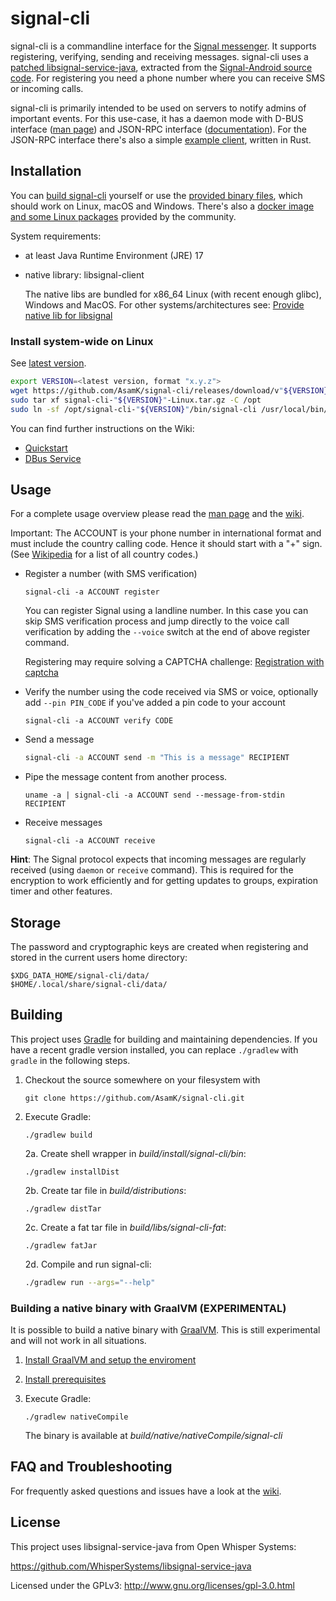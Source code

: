 # signal-cli

signal-cli is a commandline interface for the [Signal messenger](https://signal.org/).
It supports registering, verifying, sending and receiving messages.
signal-cli uses a [patched libsignal-service-java](https://github.com/Turasa/libsignal-service-java),
extracted from the [Signal-Android source code](https://github.com/signalapp/Signal-Android/tree/main/libsignal/service).
For registering you need a phone number where you can receive SMS or incoming calls.

signal-cli is primarily intended to be used on servers to notify admins of important events. For this use-case, it has a daemon mode with D-BUS
interface ([man page](https://github.com/AsamK/signal-cli/blob/master/man/signal-cli-dbus.5.adoc)) and JSON-RPC interface ([documentation](https://github.com/AsamK/signal-cli/wiki/JSON-RPC-service)).
For the JSON-RPC interface there's also a simple [example client](https://github.com/AsamK/signal-cli/tree/master/client), written in Rust.

## Installation

You can [build signal-cli](#building) yourself or use
the [provided binary files](https://github.com/AsamK/signal-cli/releases/latest), which should work on Linux, macOS and
Windows. There's also a [docker image and some Linux packages](https://github.com/AsamK/signal-cli/wiki/Binary-distributions) provided by the community.

System requirements:

- at least Java Runtime Environment (JRE) 17
- native library: libsignal-client

  The native libs are bundled for x86_64 Linux (with recent enough glibc), Windows and MacOS. For other
  systems/architectures
  see: [Provide native lib for libsignal](https://github.com/AsamK/signal-cli/wiki/Provide-native-lib-for-libsignal)

### Install system-wide on Linux

See [latest version](https://github.com/AsamK/signal-cli/releases).

```sh
export VERSION=<latest version, format "x.y.z">
wget https://github.com/AsamK/signal-cli/releases/download/v"${VERSION}"/signal-cli-"${VERSION}"-Linux.tar.gz
sudo tar xf signal-cli-"${VERSION}"-Linux.tar.gz -C /opt
sudo ln -sf /opt/signal-cli-"${VERSION}"/bin/signal-cli /usr/local/bin/
```

You can find further instructions on the Wiki:

- [Quickstart](https://github.com/AsamK/signal-cli/wiki/Quickstart)
- [DBus Service](https://github.com/AsamK/signal-cli/wiki/DBus-service)

## Usage

For a complete usage overview please read
the [man page](https://github.com/AsamK/signal-cli/blob/master/man/signal-cli.1.adoc) and
the [wiki](https://github.com/AsamK/signal-cli/wiki).

Important: The ACCOUNT is your phone number in international format and must include the country calling code. Hence it
should start with a "+" sign. (See [Wikipedia](https://en.wikipedia.org/wiki/List_of_country_calling_codes) for a list
of all country codes.)

* Register a number (with SMS verification)

      signal-cli -a ACCOUNT register

  You can register Signal using a landline number. In this case you can skip SMS verification process and jump directly
  to the voice call verification by adding the `--voice` switch at the end of above register command.

  Registering may require solving a CAPTCHA
  challenge: [Registration with captcha](https://github.com/AsamK/signal-cli/wiki/Registration-with-captcha)

* Verify the number using the code received via SMS or voice, optionally add `--pin PIN_CODE` if you've added a pin code
  to your account

      signal-cli -a ACCOUNT verify CODE

* Send a message

     ```sh
     signal-cli -a ACCOUNT send -m "This is a message" RECIPIENT
     ```

* Pipe the message content from another process.

      uname -a | signal-cli -a ACCOUNT send --message-from-stdin RECIPIENT

* Receive messages

      signal-cli -a ACCOUNT receive

**Hint**: The Signal protocol expects that incoming messages are regularly received (using `daemon` or `receive`
command). This is required for the encryption to work efficiently and for getting updates to groups, expiration timer
and other features.

## Storage

The password and cryptographic keys are created when registering and stored in the current users home directory:

    $XDG_DATA_HOME/signal-cli/data/
    $HOME/.local/share/signal-cli/data/

## Building

This project uses [Gradle](http://gradle.org) for building and maintaining dependencies. If you have a recent gradle
version installed, you can replace `./gradlew` with `gradle` in the following steps.

1. Checkout the source somewhere on your filesystem with

       git clone https://github.com/AsamK/signal-cli.git

2. Execute Gradle:

       ./gradlew build

   2a. Create shell wrapper in *build/install/signal-cli/bin*:

       ./gradlew installDist

   2b. Create tar file in *build/distributions*:

       ./gradlew distTar

   2c. Create a fat tar file in *build/libs/signal-cli-fat*:

       ./gradlew fatJar

   2d. Compile and run signal-cli:

      ```sh
      ./gradlew run --args="--help"
      ```

### Building a native binary with GraalVM (EXPERIMENTAL)

It is possible to build a native binary with [GraalVM](https://www.graalvm.org). This is still experimental and will not
work in all situations.

1. [Install GraalVM and setup the enviroment](https://www.graalvm.org/docs/getting-started/#install-graalvm)
2. [Install prerequisites](https://www.graalvm.org/reference-manual/native-image/#prerequisites)
3. Execute Gradle:

       ./gradlew nativeCompile

   The binary is available at *build/native/nativeCompile/signal-cli*

## FAQ and Troubleshooting

For frequently asked questions and issues have a look at the [wiki](https://github.com/AsamK/signal-cli/wiki/FAQ).

## License

This project uses libsignal-service-java from Open Whisper Systems:

https://github.com/WhisperSystems/libsignal-service-java

Licensed under the GPLv3: http://www.gnu.org/licenses/gpl-3.0.html

